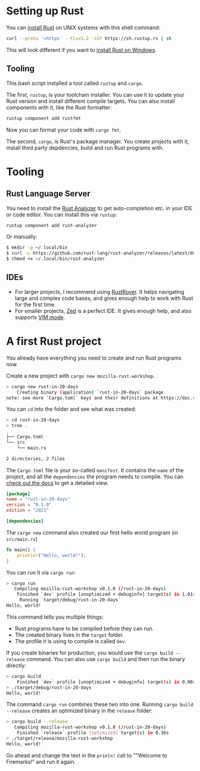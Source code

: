 # Setting up Rust

You can [install Rust](https://www.rust-lang.org/tools/install) on UNIX systems with this shell command:

```bash
curl --proto '=https' --tlsv1.2 -sSf https://sh.rustup.rs | sh
```

This will look different if you want to [install Rust on Windows](https://forge.rust-lang.org/infra/other-installation-methods.html).

## Tooling

This bash script installed a tool called `rustup` and `cargo`.

The first, `rustup`, is your toolchain installer. You can use it to update your Rust version and install different compile targets. You can also install components with it, like the Rust formatter:
```bash
rustup component add rustfmt
```

Now you can format your code with `cargo fmt`.

The second, `cargo`, is Rust's package manager. You create projects with it, install third party depdencies, build and run Rust programs with.

# Tooling

## Rust Language Server

You need to install the [Rust Analyzer](https://rust-analyzer.github.io/manual.html#installation) to get auto-completion etc. in your IDE or code editor. You can install this via `rustup`:
```bash
rustup component add rust-analyzer
```

Or manually:
```bash
$ mkdir -p ~/.local/bin
$ curl -L https://github.com/rust-lang/rust-analyzer/releases/latest/download/rust-analyzer-x86_64-unknown-linux-gnu.gz | gunzip -c - > ~/.local/bin/rust-analyzer
$ chmod +x ~/.local/bin/rust-analyzer
```


## IDEs
* For larger projects, I recommend using [RustRover](https://www.jetbrains.com/rust/). It helps navigating large and complex code bases, and gives enough help to work with Rust for the first time.
* For smaller projects, [Zed](https://zed.dev/) is a perfect IDE. It gives enough help, and also supports [VIM mode](https://zed.dev/docs/vim).


# A first Rust project

You already have everything you need to create and run Rust programs now.

Create a new project with `cargo new mozilla-rust-workshop`.

```bash
> cargo new rust-in-20-days
    Creating binary (application) `rust-in-20-days` package
note: see more `Cargo.toml` keys and their definitions at https://doc.rust-lang.org/cargo/reference/manifest.html
```

You can `cd` into the folder and see what was created:

```bash
> cd rust-in-20-days
> tree .
.
├── Cargo.toml
└── src
    └── main.rs

2 directories, 2 files
```

The `Cargo.toml` file is your so-called `manifest`. It contains the `name` of the project, and all the `dependencies` the program needs to compile. You can [check out the docs](https://doc.rust-lang.org/cargo/reference/manifest.html) to get a detailed view.

```toml
[package]
name = "rust-in-20-days"
version = "0.1.0"
edition = "2021"

[dependencies]
```

The `cargo new` command also created our first hello world program (in `src/main.rs`)

```rust
fn main() {
    println!("Hello, world!");
}
```

You can run it via `cargo run`:

```bash
> cargo run
   Compiling mozilla-rust-workshop v0.1.0 (/rust-in-20-days)
    Finished `dev` profile [unoptimized + debuginfo] target(s) in 1.01s
     Running `target/debug/rust-in-20-days`
Hello, world!
```

This command tells you multiple things:

* Rust programs have to be compiled before they can run.
* The created binary lives in the `target` folder.
* The profile it is using to compile is called `dev`.

If you create binaries for production, you would use the `cargo build --release` command. You can also use `cargo build` and then run the binary directly:

```bash
> cargo build
    Finished `dev` profile [unoptimized + debuginfo] target(s) in 0.00s
> ./target/debug/rust-in-20-days
Hello, world!
```

The command `cargo run` combines these two into one. Running `cargo build --release` creates an optimized binary in the `release` folder:

```bash
> cargo build --release
   Compiling mozilla-rust-workshop v0.1.0 (/rust-in-20-days)
    Finished `release` profile [optimized] target(s) in 0.36s
> ./target/release/mozilla-rust-workshop
Hello, world!
```

Go ahead and change the text in the `prinln!` call to ""Welcome to Firemarks!" and run it again.
